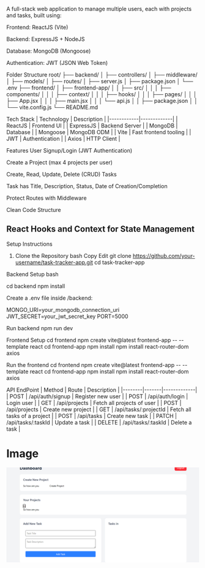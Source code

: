 A full-stack web application to manage multiple users, each with projects and tasks, built using:

Frontend: ReactJS (Vite)

Backend: ExpressJS + NodeJS

Database: MongoDB (Mongoose)

Authentication: JWT (JSON Web Token)

Folder Structure
root/
├── backend/
│   ├── controllers/
│   ├── middleware/
│   ├── models/
│   ├── routes/
│   ├── server.js
│   ├── package.json
│   └── .env
├── frontend/
│   ├── frontend-app/
│   │   ├── src/
│   │   │   ├── components/
│   │   │   ├── context/
│   │   │   ├── hooks/
│   │   │   ├── pages/
│   │   │   ├── App.jsx
│   │   │   ├── main.jsx
│   │   │   └── api.js
│   │   ├── package.json
│   │   └── vite.config.js
└── README.md

Tech Stack
| Technology | Description |
|------------|-------------|
| ReactJS    | Frontend UI |
| ExpressJS  | Backend Server |
| MongoDB    | Database |
| Mongoose   | MongoDB ODM |
| Vite       | Fast frontend tooling |
| JWT        | Authentication |
| Axios      | HTTP Client |



Features
User Signup/Login (JWT Authentication)

Create a Project (max 4 projects per user)

Create, Read, Update, Delete (CRUD) Tasks

Task has Title, Description, Status, Date of Creation/Completion

Protect Routes with Middleware

Clean Code Structure

## React Hooks and Context for State Management

Setup Instructions
1. Clone the Repository
bash
Copy
Edit
git clone https://github.com/your-username/task-tracker-app.git
cd task-tracker-app

Backend Setup
bash

cd backend
npm install

Create a .env file inside /backend:


MONGO_URI=your_mongodb_connection_uri
JWT_SECRET=your_jwt_secret_key
PORT=5000


Run backend
npm run dev

Frontend Setup
cd frontend
npm create vite@latest frontend-app -- --template react
cd frontend-app
npm install
npm install react-router-dom axios


Run the frontend
cd frontend
npm create vite@latest frontend-app -- --template react
cd frontend-app
npm install
npm install react-router-dom axios


API EndPoint
| Method | Route | Description |
|--------|-------|-------------|
| POST   | /api/auth/signup | Register new user |
| POST   | /api/auth/login | Login user |
| GET    | /api/projects | Fetch all projects of user |
| POST   | /api/projects | Create new project |
| GET    | /api/tasks/:projectId | Fetch all tasks of a project |
| POST   | /api/tasks | Create new task |
| PATCH  | /api/tasks/:taskId | Update a task |
| DELETE | /api/tasks/:taskId | Delete a task |


# Image
![alt text](image.png)